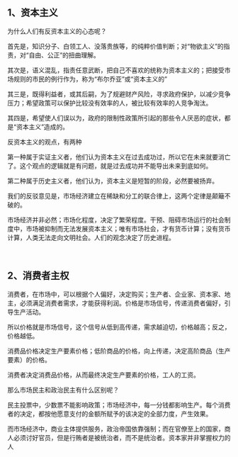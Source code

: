 <h2>1、资本主义</h2><p data-pid="_W60CECq">为什么人们有反资本主义的心态呢？</p><p data-pid="rwGbTqvI">首先是，知识分子、白领工人、没落贵族等，的纯粹价值判断；对“物欲主义”的指责，对“自由、公正”的扭曲理解。</p><p data-pid="ls-vVBDd">其次是，语义混乱，指责任意武断，把自己不喜欢的统称为资本主义的；把接受市场规则的市民的例行作为，称为“布尔乔亚”或“资本主义的”</p><p data-pid="Zz7lLwXY">其三是，既得利益者，或其后嗣，为了规避财产风险，寻求政府保护，以减少竞争压力；希望政策可以保护比较没有效率的人，被比较有效率的人竞争淘汰。</p><p data-pid="3CxrX9eU">其四是，希望使人们误以为，政府的限制性政策所引起的那些令人厌恶的症状，都是“资本主义”造成的。</p><p data-pid="t435pu7c">反资本主义的观点，有两种</p><p data-pid="3pTtHwXp">第一种属于实证主义者，他们认为资本主义在过去成功过，所以它在未来就要消亡了。这个观点的逻辑就是有问题，就是过去成功并不能导出未来到底如何。</p><p data-pid="HOmXf1Dx">第二种属于历史主义者，他们认为，资本主义是短暂的阶段，必然要被扬弃。</p><p data-pid="WycGSZvb">我们的反驳意见是，市场经济建立在稀缺和分工的联合律上，这两个定律是颠簸不破的。</p><p data-pid="KWcuZwhd">市场经济并非必然；市场化程度，决定了繁荣程度。干预、阻碍市场运行的社会制度中，市场被抑制而无法发展资本主义；唯有市场社会，才有货币计算；没有货币计算，人类无法走向文明社会。人们的观念决定了历史进程。</p><p><br></p><h2>2、消费者主权</h2><p data-pid="YPJBqWep">消费者，在市场中，可以根据个人偏好，决定购买；生产者、企业家、资本家、地主，必须满足消费者需求，才能获得利润。价格是市场信号，传递消费者偏好，引导生产活动。</p><p data-pid="UeAx0KcM">所以价格就是市场信号，这个信号从低到高传递，需求越迫切，价格越高；反之，价格越低。</p><p data-pid="BJTc9cZN">消费品价格决定生产要素价格；低阶商品的价格，向上传递，决定高阶商品（生产要素）的价格。</p><p data-pid="-VKUUxkM">消费者决定消费品价格，从而最终决定生产要素的价格，工人的工资。</p><p data-pid="cSay7y2G">那么市场民主和政治民主有什么区别呢？</p><p data-pid="lL_A1kwN">民主投票中，少数票不能影响政策；市场经济中，每一分钱都影响生产。每个消费者的决定，都按他愿意支付的金额所赋予的该决定的全部力度，产生效果。</p><p data-pid="xcqhIRZF">而市场经济中，商业主体提供服务，政治帝国依靠强制；而在官僚至上的国家，商人必须讨好官员，但是行贿者是被统治者，而不是统治者。资本家并非掌握权力的人</p><p></p><p></p><p></p><p></p>